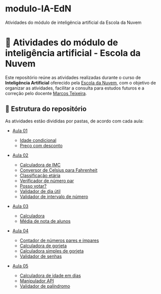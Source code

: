 # modulo-IA-EdN
Atividades do módulo de inteligência artificial da Escola da Nuvem

# 📘 Atividades do módulo de inteligência artificial - Escola da Nuvem

Este repositório reúne as atividades realizadas durante o curso de **Inteligência Artificial** oferecido pela [Escola da Nuvem](https://escoladanuvem.org/), com o objetivo de organizar as atividades, facilitar a consulta para estudos futuros e a correção pelo docente [Marcos Teixeira](https://github.com/marcos-px).

## 📂 Estrutura do repositório

As atividades estão divididas por pastas, de acordo com cada aula:

- [Aula 01](./aula01/)
    - [Idade condicional](./aula01/idade-condicional.py)
    - [Preço com desconto](./aula01/preco-com-desconto.py)

- [Aula 02](./aula02/)
    - [Calculadora de IMC](./aula02/calculadora-imc.py)
    - [Conversor de Celsius para Fahrenheit](./aula02/celsius-fahrenheit.py)
    - [Classificação etária](./aula02/classificacao-etaria.py)
    - [Verificador de número par](./aula02/numero-par.py)
    - [Posso votar?](./aula02/posso-votar.py)
    - [Validador de dia útil](./aula02/validador-dia-util.py)
    - [Validador de intervalo de número](./aula02/validador-intervalo-numero.py)

- [Aula 03](./aula03/)
    - [Calculadora](./aula03/calculadora.py)
    - [Média de nota de alunos](./aula03/media-alunos.py)

- [Aula 04](./aula04/)
    - [Contador de números pares e ímpares](./aula04/contador-par-impar.py)
    - [Calculadora de gorjeta](./aula04/funcao-gorgeta-total.py)
    - [Calculadora simples de gorjeta](./aula04/funcao-gorgeta.py)
    - [Validador de senhas](./aula04/validador-de-senha.py)

- [Aula 05](./aula05/)
    - [Calculadora de idade em dias](./aula05/calculadora-idade-dias.py)
    - [Manipulador API](./aula05/manipulacao-api.py)
    - [Validador de palíndromo](./aula05/validador-palindromo.py)